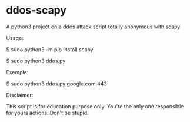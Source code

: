# ddos-scapy
A python3 project on a ddos attack script totally anonymous with scapy

Usage:


$ sudo python3 -m pip install scapy

$ sudo python3 ddos.py <targetIP> <targetPort>

Exemple:


$ sudo python3 ddos.py google.com 443


Disclaimer:

This script is for education purpose only.
You're the only one responsible for yours actions.
Don't be stupid.
